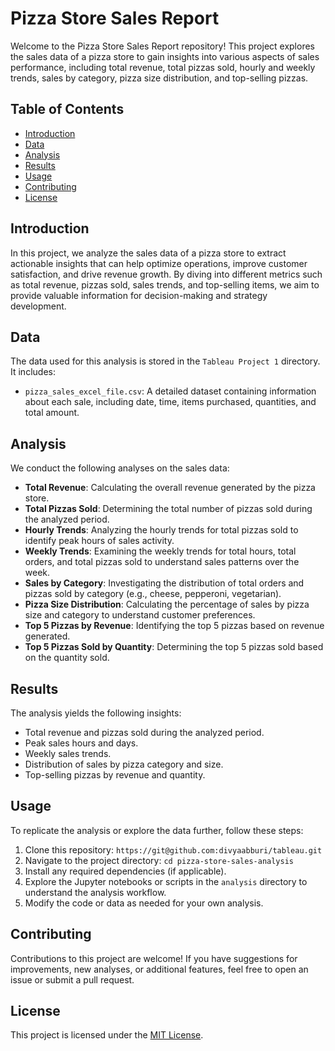  # Pizza Store Sales Report

Welcome to the Pizza Store Sales Report repository! This project explores the sales data of a pizza store to gain insights into various aspects of sales performance, including total revenue, total pizzas sold, hourly and weekly trends, sales by category, pizza size distribution, and top-selling pizzas.

## Table of Contents

- [Introduction](#introduction)
- [Data](#data)
- [Analysis](#analysis)
- [Results](#results)
- [Usage](#usage)
- [Contributing](#contributing)
- [License](#license)

## Introduction

In this project, we analyze the sales data of a pizza store to extract actionable insights that can help optimize operations, improve customer satisfaction, and drive revenue growth. By diving into different metrics such as total revenue, pizzas sold, sales trends, and top-selling items, we aim to provide valuable information for decision-making and strategy development.

## Data

The data used for this analysis is stored in the `Tableau Project 1` directory. It includes:

- `pizza_sales_excel_file.csv`: A detailed dataset containing information about each sale, including date, time, items purchased, quantities, and total amount.

## Analysis

We conduct the following analyses on the sales data:

- **Total Revenue**: Calculating the overall revenue generated by the pizza store.
- **Total Pizzas Sold**: Determining the total number of pizzas sold during the analyzed period.
- **Hourly Trends**: Analyzing the hourly trends for total pizzas sold to identify peak hours of sales activity.
- **Weekly Trends**: Examining the weekly trends for total hours, total orders, and total pizzas sold to understand sales patterns over the week.
- **Sales by Category**: Investigating the distribution of total orders and pizzas sold by category (e.g., cheese, pepperoni, vegetarian).
- **Pizza Size Distribution**: Calculating the percentage of sales by pizza size and category to understand customer preferences.
- **Top 5 Pizzas by Revenue**: Identifying the top 5 pizzas based on revenue generated.
- **Top 5 Pizzas Sold by Quantity**: Determining the top 5 pizzas sold based on the quantity sold.

## Results

The analysis yields the following insights:

- Total revenue and pizzas sold during the analyzed period.
- Peak sales hours and days.
- Weekly sales trends.
- Distribution of sales by pizza category and size.
- Top-selling pizzas by revenue and quantity.

## Usage

To replicate the analysis or explore the data further, follow these steps:

1. Clone this repository: `https://git@github.com:divyaabburi/tableau.git`
2. Navigate to the project directory: `cd pizza-store-sales-analysis`
3. Install any required dependencies (if applicable).
4. Explore the Jupyter notebooks or scripts in the `analysis` directory to understand the analysis workflow.
5. Modify the code or data as needed for your own analysis.

## Contributing

Contributions to this project are welcome! If you have suggestions for improvements, new analyses, or additional features, feel free to open an issue or submit a pull request.

## License

This project is licensed under the [MIT License](LICENSE).
